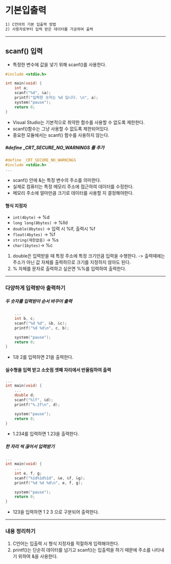 # 기본입출력

```txt
1) C언어의 기본 입출력 방법
2) 사용자로부터 입력 받은 데이터를 가공하여 출력
```

---

## scanf() 입력

* 특정한 변수에 값을 넣기 위해 scanf()를 사용한다. 

```c
#include <stdio.h>

int main(void) {
    int a;
    scanf("%d", &a);
    printf("입력한 숫자는 %d 입니다. \n", a);
    system("pause");
    return 0;
}
```

* Visual Studio는 기본적으로 취약한 함수를 사용할 수 없도록 제한한다.
* scanf()함수는 그냥 사용할 수 없도록 제한되어있다.
* 중요한 모듈에서는 scanf() 함수를 사용하지 않는다.

##### #define _CRT_SECURE_NO_WARNINGS 를 추가

```c
#define _CRT_SECURE_NO_WARNINGS
#include <stdio.h>
...
```

* scanf() 안에 &는 특정 변수의 주소를 의미한다.
* 실제로 컴퓨터는 특정 메모리 주소에 접근하여 데이터를 수정한다.
* 메모리 주소에 얼마만큼 크기로 데이터를 사용할 지 결정해야한다.

#### 형식 지정자

* `int(4byte)` -> %d
* `long long(8bytes)` -> %lld
* `double(8bytes)` -> 입력 시 %lf, 출력시 %f
* `float(4bytes)` -> %f
* `string(제한없음)` -> %s
* `char(1bytes)`-> %c

1) double은 입력받을 때 특정 주소에 특정 크기만큼 입력을 수행한다.
 -> 출력때에는 주소가 아닌 값 자체를 출력하므로 크기를 지정하지 않아도 된다.
2) % 자체를 문자로 출력하고 싶은면 %%를 입력하여 출력한다.

---

### 다양하게 입력받아 출력하기

##### 두 숫자를 입력받아 순서 바꾸어 출력 

```c
    ...
    int b, c;
    scanf("%d %d", &b, &c);
    printf("%d %d\n", c, b);

    system("pause");
    return 0;
}
```

* 1과 2를 입력하면 21을 출력한다.

#### 실수형을 입력 받고 소숫점 셋째 자리에서 반올림하여 출력

```c
...
int main(void) {
    ...
    double d;
    scanf("%lf", &d);
    printf("%.2f\n", d);

    system("pause");
    return 0;
}
```

* 1.234를 입력하면 1.23을 출력한다.

##### 한 자리 씩 끊어서 입력받기

```c
...
int main(void) {
    ...
    int e, f, g;
    scanf("%1d%1d%1d", &e, &f, &g);
    printf("%d %d %d\n", e, f, g);

    system("pause");
    return 0;
}
```

* 123을 입력하면 1 2 3 으로 구분되어 출력한다.

---

### 내용 정리하기

1) C언어는 입출력 시 형식 지정자를 적절하게 입력해야한다.
2) printf()는 단순히 데이터를 넘기고 scanf()는 입출력을 하기 때문에 주소를 나타내기 위하여 &을 사용한다.
